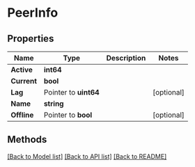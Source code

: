 # PeerInfo

## Properties

Name | Type | Description | Notes
------------ | ------------- | ------------- | -------------
**Active** | **int64** |  | 
**Current** | **bool** |  | 
**Lag** | Pointer to **uint64** |  | [optional] 
**Name** | **string** |  | 
**Offline** | Pointer to **bool** |  | [optional] 

## Methods


[[Back to Model list]](../README.md#documentation-for-models) [[Back to API list]](../README.md#documentation-for-api-endpoints) [[Back to README]](../README.md)


